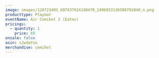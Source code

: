 ```yaml
---
image: images/120723493_697437024198470_2496933136580791840_n.png
producttype: Playmat
eventName: Air Comiket 2 (Eatos)
pricings:
  - quantity: 1
    price: 65
onsale: false
asin: sJwdoYso
merchandise: comiket
---
```

